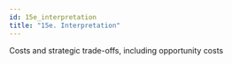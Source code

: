```yaml
---
id: 15e_interpretation
title: "15e. Interpretation"
---
```

Costs and strategic trade-offs, including opportunity costs